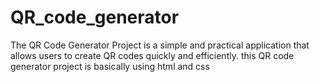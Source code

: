 # QR_code_generator
The QR Code Generator Project is a simple and practical application that allows users to create QR codes quickly and efficiently.
this QR code generator project is basically using html and css 
